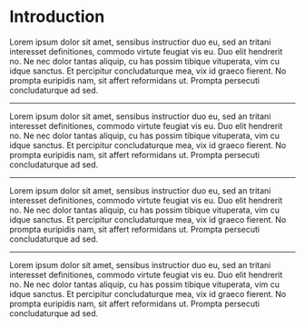 # Introduction

Lorem ipsum dolor sit amet, sensibus instructior duo eu, sed an tritani interesset definitiones, commodo virtute feugiat vis eu. Duo elit hendrerit no. Ne nec dolor tantas aliquip, cu has possim tibique vituperata, vim cu idque sanctus. Et percipitur concludaturque mea, vix id graeco fierent. No prompta euripidis nam, sit affert reformidans ut. Prompta persecuti concludaturque ad sed.

---

Lorem ipsum dolor sit amet, sensibus instructior duo eu, sed an tritani interesset definitiones, commodo virtute feugiat vis eu. Duo elit hendrerit no. Ne nec dolor tantas aliquip, cu has possim tibique vituperata, vim cu idque sanctus. Et percipitur concludaturque mea, vix id graeco fierent. No prompta euripidis nam, sit affert reformidans ut. Prompta persecuti concludaturque ad sed.

---

Lorem ipsum dolor sit amet, sensibus instructior duo eu, sed an tritani interesset definitiones, commodo virtute feugiat vis eu. Duo elit hendrerit no. Ne nec dolor tantas aliquip, cu has possim tibique vituperata, vim cu idque sanctus. Et percipitur concludaturque mea, vix id graeco fierent. No prompta euripidis nam, sit affert reformidans ut. Prompta persecuti concludaturque ad sed.

---

Lorem ipsum dolor sit amet, sensibus instructior duo eu, sed an tritani interesset definitiones, commodo virtute feugiat vis eu. Duo elit hendrerit no. Ne nec dolor tantas aliquip, cu has possim tibique vituperata, vim cu idque sanctus. Et percipitur concludaturque mea, vix id graeco fierent. No prompta euripidis nam, sit affert reformidans ut. Prompta persecuti concludaturque ad sed.
